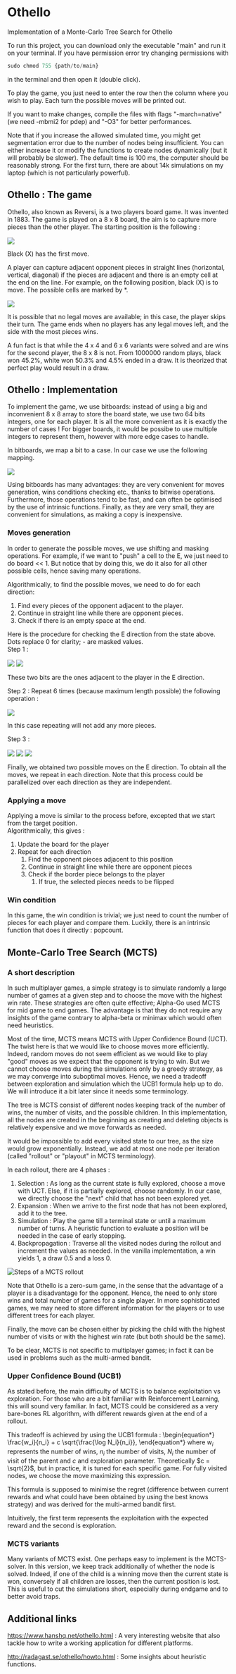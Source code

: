 # Othello
Implementation of a Monte-Carlo Tree Search for Othello

To run this project, you can download only the executable "main" and run it on your terminal. If you have permission error try changing permissions with 


```python
sudo chmod 755 {path/to/main}
```


in the terminal and then open it (double click).

To play the game, you just need to enter the row then the column where you wish to play. Each turn the possible moves will be printed out.

If you want to make changes, compile the files with flags "-march=native" (we need -mbmi2 for pdep) and "-O3" for better performances.

Note that if you increase the allowed simulated time, you might get segmentation error due to the number of nodes being insufficient. You can either increase it or modify the functions to create nodes dynamically (but it will probably be slower). The default time is 100 ms, the computer should be reasonably strong. For the first turn, there are about 14k simulations on my laptop (which is not particularly powerful).

## Othello : The game
Othello, also known as Reversi, is a two players board game. It was invented in 1883.
The game is played on a 8 x 8 board, the aim is to capture more pieces than the other player. The starting position is the following :
<!-- $
\begin{bmatrix}
.&.&.&.&.&.&.&. \\
.&.&.&.&.&.&.&. \\
.&.&.&*&.&.&.&. \\
.&.&*&O&X&.&.&. \\
.&.&.&X&O&*&.&. \\
.&.&.&.&*&.&.&. \\
.&.&.&.&.&.&.&. \\
.&.&.&.&.&.&.&. \\
\end{bmatrix}
$ --> <img style="transform: translateY(0.1em); background: white;" src="svg/0cKXkrUaFV.svg">
Black (X) has the first move.

A player can capture adjacent opponent pieces in straight lines (horizontal, vertical, diagonal) if the pieces are adjacent and there is an empty cell at the end on the line.
For example, on the following position, black (X) is to move. The possible cells are marked by *.
<!-- $
\begin{bmatrix}
.&.&.&.&.&.&.&. \\
.&.&*&.&.&X&.&. \\
.&.&O&*&X&*&.&. \\
.&.&X&O&O&*&.&. \\
.&.&*&X&O&*&.&. \\
.&.&.&.&*&.&.&. \\
.&.&.&.&.&.&.&. \\
.&.&.&.&.&.&.&. \\
\end{bmatrix}
$ --> <img style="transform: translateY(0.1em); background: white;" src="svg/SDxPMY5E6i.svg">

It is possible that no legal moves are available; in this case, the player skips their turn.
The game ends when no players has any legal moves left, and the side with the most pieces wins.

A fun fact is that while the 4 x 4 and 6 x 6 variants were solved and are wins for the second player, the 8 x 8 is not.
From 1000000 random plays, black won 45.2%, white won 50.3% and 4.5% ended in a draw.
It is theorized that perfect play would result in a draw.


## Othello : Implementation
To implement the game, we use bitboards: instead of using a big and inconvenient 8 x 8 array to store the board state, we use two 64 bits integers, one for each player.
It is all the more convenient as it is exactly the number of cases !
For bigger boards, it would be possibe to use multiple integers to represent them, however with more edge cases to handle.

In bitboards, we map a bit to a case. In our case we use the following mapping.
<!-- $
\begin{bmatrix}
0 & 1 & 2 & 3 & 4 & 5 & 6 & 7 \\
8 & 9 & 10 & 11 & 12 & 13 & 14 & 15 \\
16 & 17 & 18 & 19 & 20 & 21 & 22 & 23 \\
24 & 25 & 26 & 27 & 28 & 29 & 30 & 31 \\
32 & 33 & 34 & 35 & 36 & 37 & 38 & 39 \\
40 & 41 & 42 & 43 & 44 & 45 & 46 & 47 \\
48 & 49 & 50 & 51 & 52 & 53 & 54 & 55 \\
56 & 57 & 58 & 59 & 60 & 61 & 62 & 63 \\
\end{bmatrix}
$ --> <img style="transform: translateY(0.1em); background: white;" src="svg/DdpLDZ4xwv.svg">

Using bitboards has many advantages: they are very convenient for moves generation, wins conditions checking etc., thanks to bitwise operations.
Furthermore, those operations tend to be fast, and can often be optimised by the use of intrinsic functions. Finally, as they are very small, they are convenient for simulations, as making a copy is inexpensive.

### Moves generation
In order to generate the possible moves, we use shifting and masking operations. For example, if we want to "push" a cell to the E, we just need to do board << 1. But notice that by doing this, we do it also for all other possible cells, hence saving many operations.

Algorithmically, to find the possible moves, we need to do for each direction:
1. Find every pieces of the opponent adjacent to the player.
2. Continue in straight line while there are opponent pieces.
3. Check if there is an empty space at the end.

Here is the procedure for checking the E direction from the state above.  
Dots replace 0 for clarity; - are masked values.  
Step 1 :
<!-- $
\begin{equation*}
\begin{bmatrix} .&.&.&.&.&.&.&. \\ .&.&.&.&.&1&.&. \\.&.&.&.&1&.&.&. \\.&.&1&.&.&.&.&. \\.&.&.&1&.&.&.&. \\ .&.&.&.&.&.&.&. \\ .&.&.&.&.&.&.&. \\ .&.&.&.&.&.&.&. \end{bmatrix} << 1 = \begin{bmatrix} .&.&.&.&.&.&.&. \\ -&.&.&.&.&.&1&. \\-&.&.&.&.&1&.&. \\-&.&.&1&.&.&.&. \\-&.&.&.&1&.&.&. \\ -&.&.&.&.&.&.&. \\ -&.&.&.&.&.&.&. \\ -&.&.&.&.&.&.&. \end{bmatrix}
\end{equation*}
$ --> <img style="transform: translateY(0.1em); background: white;" src="svg/krkhGVKiGo.svg">

<!-- $
\begin{equation*}
\begin{bmatrix} .&.&.&.&.&.&.&. \\ -&.&.&.&.&.&1&. \\-&.&.&.&.&1&.&. \\-&.&.&1&.&.&.&. \\-&.&.&.&1&.&.&. \\ -&.&.&.&.&.&.&. \\ -&.&.&.&.&.&.&. \\ -&.&.&.&.&.&.&. \end{bmatrix} \& \begin{bmatrix} .&.&.&.&.&.&.&. \\ .&.&.&.&.&.&.&. \\.&.&1&.&.&.&.&. \\.&.&.&1&1&.&.&. \\.&.&.&.&1&.&.&. \\.&.&.&.&.&.&.&. \\.&.&.&.&.&.&.&. \\.&.&.&.&.&.&.&. \end{bmatrix} = \begin{bmatrix} .&.&.&.&.&.&.&. \\ .&.&.&.&.&.&.&. \\.&.&.&.&.&.&.&. \\.&.&.&1&.&.&.&. \\.&.&.&.&1&.&.&. \\.&.&.&.&.&.&.&. \\.&.&.&.&.&.&.&. \\.&.&.&.&.&.&.&. \end{bmatrix}
\end{equation*}
$ --> <img style="transform: translateY(0.1em); background: white;" src="svg/6ihizx5oQq.svg">
These two bits are the ones adjacent to the player in the E direction.

Step 2 :
Repeat 6 times (because maximum length possible) the following operation :
<!-- $
\begin{equation*}
\begin{bmatrix} .&.&.&.&.&.&.&. \\ .&.&.&.&.&.&.&. \\.&.&.&.&.&.&.&. \\.&.&.&1&.&.&.&. \\.&.&.&.&1&.&.&. \\.&.&.&.&.&.&.&. \\.&.&.&.&.&.&.&. \\.&.&.&.&.&.&.&. \end{bmatrix} << 1 \quad \& \begin{bmatrix} .&.&.&.&.&.&.&. \\ .&.&.&.&.&.&.&. \\.&.&1&.&.&.&.&. \\.&.&.&1&1&.&.&. \\.&.&.&.&1&.&.&. \\.&.&.&.&.&.&.&. \\.&.&.&.&.&.&.&. \\.&.&.&.&.&.&.&. \end{bmatrix} \quad = \quad \begin{bmatrix} .&.&.&.&.&.&.&. \\ .&.&.&.&.&.&.&. \\.&.&.&.&.&.&.&. \\.&.&.&1&1&.&.&. \\.&.&.&.&1&.&.&. \\.&.&.&.&.&.&.&. \\.&.&.&.&.&.&.&. \\.&.&.&.&.&.&.&. \end{bmatrix}
\end{equation*}
$ --> <img style="transform: translateY(0.1em); background: white;" src="svg/6o69QqYfKk.svg">
In this case repeating will not add any more pieces.

Step 3 :
<!-- $
\begin{equation*}
\text{Empty cells} = \verb!~! (\text{Board X} | \text{Board O})
\end{equation*}
$ --> <img style="transform: translateY(0.1em); background: white;" src="svg/Tr5A9nuvyb.svg">
<!-- $
\begin{equation*}
\text{Empty cells} = \begin{bmatrix}
1&1&1&1&1&1&1&1 \\1&1&1&1&1&.&1&1 \\1&1&.&1&.&1&1&1 \\1&1&.&.&.&1&1&1 \\1&1&1&.&.&1&1&1 \\1&1&1&1&1&1&1&1 \\1&1&1&1&1&1&1&1 \\1&1&1&1&1&1&1&1 \\\end{bmatrix}
\end{equation*}
$ --> <img style="transform: translateY(0.1em); background: white;" src="svg/ElLaoQwenC.svg">
<!-- $
\begin{equation*}
\begin{bmatrix} .&.&.&.&.&.&.&. \\ .&.&.&.&.&.&.&. \\.&.&.&.&.&.&.&. \\.&.&.&1&1&.&.&. \\.&.&.&.&1&.&.&. \\.&.&.&.&.&.&.&. \\.&.&.&.&.&.&.&. \\.&.&.&.&.&.&.&. \end{bmatrix} << 1 \quad \& \begin{bmatrix} 1&1&1&1&1&1&1&1 \\1&1&1&1&1&.&1&1 \\1&1&.&1&.&1&1&1 \\1&1&.&.&.&1&1&1 \\1&1&1&.&.&1&1&1 \\1&1&1&1&1&1&1&1 \\1&1&1&1&1&1&1&1 \\1&1&1&1&1&1&1&1 \end{bmatrix}\quad = \quad\begin{bmatrix} .&.&.&.&.&.&.&. \\ .&.&.&.&.&.&.&. \\.&.&.&.&.&.&.&. \\.&.&.&.&.&1&.&. \\.&.&.&.&.&1&.&. \\.&.&.&.&.&.&.&. \\.&.&.&.&.&.&.&. \\.&.&.&.&.&.&.&. \end{bmatrix}
\end{equation*}
$ --> <img style="transform: translateY(0.1em); background: white;" src="svg/A6JgV4yXKK.svg">
Finally, we obtained two possible moves on the E direction. To obtain all the moves, we repeat in each direction. Note that this process could be parallelized over each direction as they are independent.

### Applying a move
Applying a move is similar to the process before, excepted that we start from the target position.  
Algorithmically, this gives :
1. Update the board for the player
2. Repeat for each direction 
    1. Find the opponent pieces adjacent to this position
    2. Continue in straight line while there are opponent pieces
    3. Check if the border piece belongs to the player
        1. If true, the selected pieces needs to be flipped

### Win condition
In this game, the win condition is trivial; we just need to count the number of pieces for each player and compare them. Luckily, there is an intrinsic function that does it directly : popcount.

## Monte-Carlo Tree Search (MCTS)
### A short description

In such multiplayer games, a simple strategy is to simulate randomly a large number of games at a given step and to choose the move with the highest win rate. These strategies are often quite effective; Alpha-Go used MCTS for mid game to end games. The advantage is that they do not require any insights of the game contrary to alpha-beta or minimax which would often need heuristics.

Most of the time, MCTS means MCTS with Upper Confidence Bound (UCT). The twist here is that we would like to choose moves more efficiently. Indeed, random moves do not seem efficient as we would like to play "good" moves as we expect that the opponent is trying to win. But we cannot choose moves during the simulations only by a greedy strategy, as we may converge into suboptimal moves. Hence, we need a tradeoff between exploration and simulation which the UCB1 formula help up to do. We will introduce it a bit later since it needs some terminology.

The tree is MCTS consist of different nodes keeping track of the number of wins, the number of visits, and the possible children. In this implementation, all the nodes are created in the beginning as creating and deleting objects is relatively expensive and we move forwards as needed.

It would be impossible to add every visited state to our tree, as the size would grow exponentially. Instead, we add at most one node per iteration (called "rollout" or "playout" in MCTS terminology).

In each rollout, there are 4 phases :
1. Selection : As long as the current state is fully explored, choose a move with UCT. Else, if it is partially explored, choose randomly. In our case, we directly choose the "next" child that has not been explored yet.
2. Expansion : When we arrive to the first node that has not been explored, add it to the tree.
3. Simulation : Play the game till a terminal state or until a maximum number of turns. A heuristic function to evaluate a position will be needed in the case of early stopping.
4. Backpropagation : Traverse all the visited nodes during the rollout and increment the values as needed. In the vanilla implementation, a win yields 1, a draw 0.5 and a loss 0.

![Steps of a MCTS rollout](docs/figs/MCTS.png)

Note that Othello is a zero-sum game, in the sense that the advantage of a player is a disadvantage for the opponent. Hence, the need to only store wins and total number of games for a single player. In more sophisticated games, we may need to store different information for the players or to use different trees for each player.

Finally, the move can be chosen either by picking the child with the highest number of visits or with the highest win rate (but both should be the same).

To be clear, MCTS is not specific to multiplayer games; in fact it can be used in problems such as the multi-armed bandit.

### Upper Confidence Bound (UCB1)

As stated before, the main difficulty of MCTS is to balance exploitation vs exploration. For those who are a bit familiar with Reinforcement Learning, this will sound very familiar. In fact, MCTS could be considered as a very bare-bones RL algorithm, with different rewards given at the end of a rollout. 

This tradeoff is achieved by using the UCB1 formula :
\begin{equation*}
\frac{w_i}{n_i} + c \sqrt{\frac{\log N_i}{n_i}},
\end{equation*}
where $w_i$ represents the number of wins, $n_i$ the number of visits, $N_i$ the number of visit of the parent and $c$ and exploration parameter. Theoretically $c = \sqrt{2}$, but in practice, it is tuned for each specific game. For fully visited nodes, we choose the move maximizing this expression.

This formula is supposed to minimise the regret (difference between current rewards and what could have been obtained by using the best knows strategy) and was derived for the multi-armed bandit first.

Intuitively, the first term represents the exploitation with the expected reward and the second is exploration.

### MCTS variants
Many variants of MCTS exist. One perhaps easy to implement is the MCTS-solver. In this version, we keep track additionally of whether the node is solved. Indeed, if one of the child is a winning move then the current state is won, conversely if all children are losses, then the current position is lost. This is useful to cut the simulations short, especially during endgame and to better avoid traps.

## Additional links

https://www.hanshq.net/othello.html : A very interesting website that also tackle how to write a working application for different platforms.

http://radagast.se/othello/howto.html : Some insights about heuristic functions.
